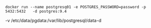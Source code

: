 
~~~docker
docker run --name postgresq01 -e POSTGRES_PASSWORD=password -p 5432:5432   -d postgres:9.4
~~~ 
-v /etc/data/pgdata:/var/lib/postgresql/data-d